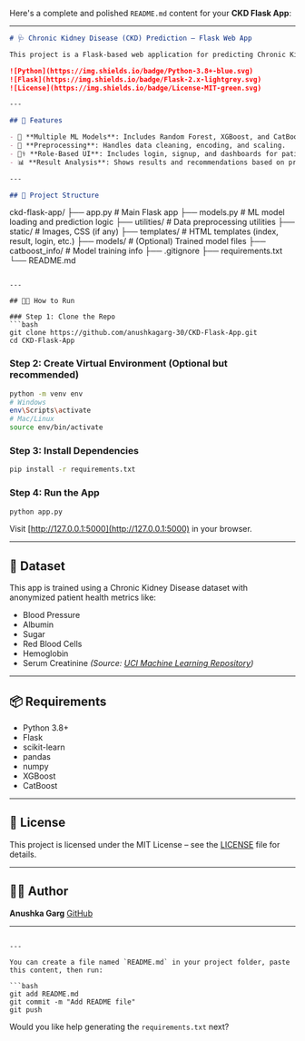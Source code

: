 Here's a complete and polished `README.md` content for your **CKD Flask App**:

---

```markdown
# 🩺 Chronic Kidney Disease (CKD) Prediction – Flask Web App

This project is a Flask-based web application for predicting Chronic Kidney Disease (CKD) using multiple machine learning models. It offers a user-friendly interface where users can input relevant medical data and receive instant predictions.

![Python](https://img.shields.io/badge/Python-3.8+-blue.svg)
![Flask](https://img.shields.io/badge/Flask-2.x-lightgrey.svg)
![License](https://img.shields.io/badge/License-MIT-green.svg)

---

## 🚀 Features

- 🧠 **Multiple ML Models**: Includes Random Forest, XGBoost, and CatBoost for accurate prediction.
- 🧪 **Preprocessing**: Handles data cleaning, encoding, and scaling.
- 👩‍⚕️ **Role-Based UI**: Includes login, signup, and dashboards for patients, doctors, and admins.
- 📊 **Result Analysis**: Shows results and recommendations based on predicted risk.

---

## 📁 Project Structure

```

ckd-flask-app/
├── app.py                  # Main Flask app
├── models.py               # ML model loading and prediction logic
├── utilities/              # Data preprocessing utilities
├── static/                 # Images, CSS (if any)
├── templates/              # HTML templates (index, result, login, etc.)
├── models/                 # (Optional) Trained model files
├── catboost\_info/          # Model training info
├── .gitignore
├── requirements.txt
└── README.md

````

---

## 🧑‍💻 How to Run

### Step 1: Clone the Repo
```bash
git clone https://github.com/anushkagarg-30/CKD-Flask-App.git
cd CKD-Flask-App
````

### Step 2: Create Virtual Environment (Optional but recommended)

```bash
python -m venv env
# Windows
env\Scripts\activate
# Mac/Linux
source env/bin/activate
```

### Step 3: Install Dependencies

```bash
pip install -r requirements.txt
```

### Step 4: Run the App

```bash
python app.py
```

Visit [http://127.0.0.1:5000](http://127.0.0.1:5000) in your browser.

---

## 📝 Dataset

This app is trained using a Chronic Kidney Disease dataset with anonymized patient health metrics like:

* Blood Pressure
* Albumin
* Sugar
* Red Blood Cells
* Hemoglobin
* Serum Creatinine
  *(Source: [UCI Machine Learning Repository](https://archive.ics.uci.edu/ml/datasets/chronic_kidney_disease))*

---

## 📦 Requirements

* Python 3.8+
* Flask
* scikit-learn
* pandas
* numpy
* XGBoost
* CatBoost

---

## 📄 License

This project is licensed under the MIT License – see the [LICENSE](LICENSE) file for details.

---

## 🙋‍♀️ Author

**Anushka Garg**
[GitHub](https://github.com/anushkagarg-30)

---

````

---

You can create a file named `README.md` in your project folder, paste this content, then run:

```bash
git add README.md
git commit -m "Add README file"
git push
````

Would you like help generating the `requirements.txt` next?
